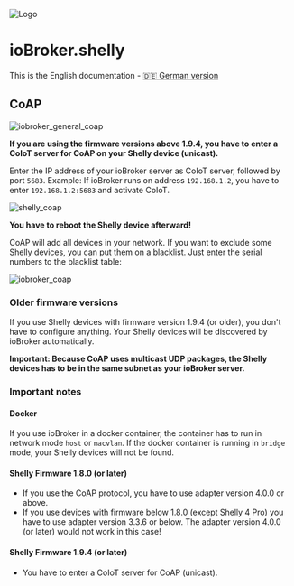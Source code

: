 ![Logo](../../admin/shelly.png)

# ioBroker.shelly

This is the English documentation - [🇩🇪 German version](../de/protocol-coap.md)

## CoAP

![iobroker_general_coap](./img/iobroker_general_coap.png)

**If you are using the firmware versions above 1.9.4, you have to enter a CoIoT server for CoAP on your Shelly device (unicast).**

Enter the IP address of your ioBroker server as CoIoT server, followed by port `5683`. Example: If ioBroker runs on address `192.168.1.2`, you have to enter `192.168.1.2:5683` and activate CoIoT.

![shelly_coap](./img/shelly_coap.png)

**You have to reboot the Shelly device afterward!**

CoAP will add all devices in your network. If you want to exclude some Shelly devices, you can put them on a blacklist. Just enter the serial numbers to the blacklist table:

![iobroker_coap](./img/iobroker_coap.png)

### Older firmware versions

If you use Shelly devices with firmware version 1.9.4 (or older), you don't have to configure anything. Your Shelly devices will be discovered by ioBroker automatically.

**Important: Because CoAP uses multicast UDP packages, the Shelly devices has to be in the same subnet as your ioBroker server.**

### Important notes

#### Docker

If you use ioBroker in a docker container, the container has to run in network mode `host` or `macvlan`. If the docker container is running in `bridge` mode, your Shelly devices will not be found.

#### Shelly Firmware 1.8.0 (or later)

- If you use the CoAP protocol, you have to use adapter version 4.0.0 or above.
- If you use devices with firmware below 1.8.0 (except Shelly 4 Pro) you have to use adapter version 3.3.6 or below. The adapter version 4.0.0 (or later) would not work in this case!

#### Shelly Firmware 1.9.4 (or later)

- You have to enter a CoIoT server for CoAP (unicast).
